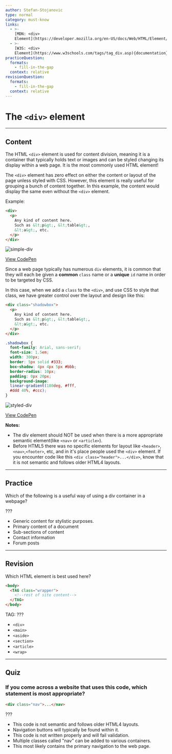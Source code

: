 ```yaml
---
author: Stefan-Stojanovic
type: normal
category: must-know
links:
  - >-
    [MDN: <div>
    Element](https://developer.mozilla.org/en-US/docs/Web/HTML/Element/div){documentation}
  - >-
    [W3S: <div>
    Element](https://www.w3schools.com/tags/tag_div.asp){documentation}
practiceQuestion:
  formats:
    - fill-in-the-gap
  context: relative
revisionQuestion:
  formats:
    - fill-in-the-gap
  context: relative
---
```


# The `<div>` element


---

## Content

The HTML `<div>` element is used for content division, meaning it is a container that typically holds text or images and can be styled changing its display within a web page. It is the most commonly used HTML element!

The `<div>` element has zero effect on either the content or layout of the page unless styled with CSS. However, this element is really useful for grouping a bunch of content together. In this example, the content would display the same even without the `<div>`  element.

Example:

```html
<div>
  <p>
    Any kind of content here.
    Such as &lt;p&gt;, &lt;table&gt;,
    &lt;a&gt;, etc.
  </p>
</div>
```

![simple-div](https://img.enkipro.com/607d22240f2ba26d3a9397d8f472a44e.png)

[View CodePen](https://codepen.io/enkidevs/pen/QxzYyV)

Since a web page typically has numerous `div` elements, it is common that they will each be given a **common** `class` name or a **unique** `id` name in order to be targeted by CSS.

In this case, when we add a `class` to the `<div>`, and use CSS to style that class, we have greater control over the layout and design like this:

```html
<div class="shadowbox">
  <p>
    Any kind of content here.
    Such as &lt;p&gt;, &lt;table&gt;,
    &lt;a&gt;, etc.
  </p>
</div>
```

```css
.shadowbox {
  font-family: Arial, sans-serif;
  font-size: 1.5em;
  width: 300px;
  border: 5px solid #333;
  box-shadow: 4px 4px 5px #bbb;
  border-radius: 10px;
  padding: 0px 20px;
  background-image:
  linear-gradient(180deg, #fff,
  #ddd 40%, #ccc);
}

```

![styled-div](https://img.enkipro.com/88f226f07047d93fa86a1564b0e2f9b6.png)

[View CodePen](https://codepen.io/enkidevs/pen/WyLPxg)

**Notes:**

- The div element should NOT be used when there is a more appropriate semantic element(like `<nav>` or `<article>`).
- Before HTML5 there was no specific elements for layout like `<header>`,`<nav>`,`<footer>`, etc, and in it's place people used the `<div>` element. If you encounter code like this `<div class="header">...</div>`, know that it is not semantic and follows older HTML4 layouts.


---

## Practice

Which of the following is a useful way of using a div container in a webpage?

???

- Generic content for stylistic purposes.
- Primary content of a document
- Sub-sections of content
- Contact information
- Forum posts


---

## Revision

Which HTML element is best used here?

```html
<body>
  <TAG class="wrapper">
    <!--rest of site content-->
  </TAG>
</body>
```

TAG: ???

- `<div>`
- `<main>`
- `<aside>`
- `<section>`
- `<article>`
- `<wrap>`


---

## Quiz

### If you come across a website that uses this code, which statement is most appropriate?


```html
<div class="nav">...</nav>
```

???

- This code is not semantic and follows older HTML4 layouts.
- Navigation buttons will typically be found within it.
- This code is not written properly and will fail validation.
- Multiple classes called "nav" can be added to various containers.
- This most likely contains the primary navigation to the web page.
